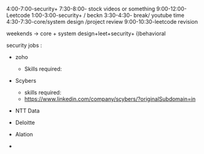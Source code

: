 
4:00-7:00-security+
7:30-8:00- stock videos or something
9:00-12:00- Leetcode
1:00-3:00-security+ / beckn
3:30-4:30- break/ youtube time
4:30-7:30-core/system design /project review
9:00-10:30-leetcode revision

weekends -> core + system design+leet+security+
	i)behavioral


security jobs :
- zoho
	- Skills required:
- Scybers
	- skills required:
	- https://www.linkedin.com/company/scybers/?originalSubdomain=in

- NTT Data
- Deloitte
- Alation
- 